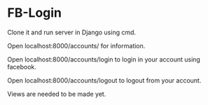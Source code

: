 # FB-Login

Clone it and run server in Django using cmd.

Open localhost:8000/accounts/ for information.

Open localhost:8000/accounts/login to login in your account using facebook.

Open localhost:8000/accounts/logout to logout from your account.

Views are needed to be made yet.
